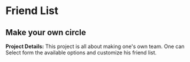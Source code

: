 # Friend List
## Make your own circle

**Project Details:**
This project is all about making one's own team. One can Select form the available options and customize his friend list.


